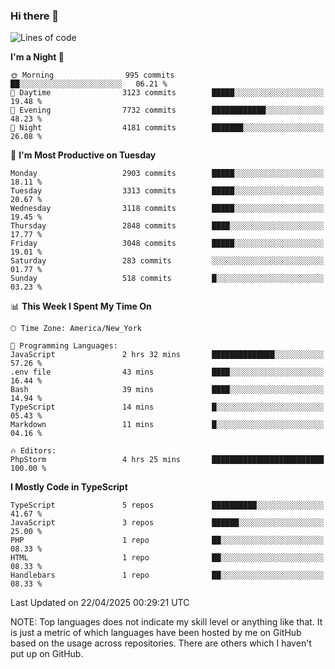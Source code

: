 ### Hi there 👋

<!--
**LynxJinxxy/LynxJinxxy** is a ✨ _special_ ✨ repository because its `README.md` (this file) appears on your GitHub profile.

Here are some ideas to get you started:

- 🔭 I’m currently working on ...
- 🌱 I’m currently learning ...
- 👯 I’m looking to collaborate on ...
- 🤔 I’m looking for help with ...
- 💬 Ask me about ...
- 📫 How to reach me: ...
- 😄 Pronouns: ...
- ⚡ Fun fact: ...
-->

<!--START_SECTION:waka-->
![Lines of code](https://img.shields.io/badge/From%20Hello%20World%20I%27ve%20Written-24.7%20million%20lines%20of%20code-blue)

**I'm a Night 🦉** 

```text
🌞 Morning                995 commits         ██░░░░░░░░░░░░░░░░░░░░░░░   06.21 % 
🌆 Daytime                3123 commits        █████░░░░░░░░░░░░░░░░░░░░   19.48 % 
🌃 Evening                7732 commits        ████████████░░░░░░░░░░░░░   48.23 % 
🌙 Night                  4181 commits        ███████░░░░░░░░░░░░░░░░░░   26.08 % 
```
📅 **I'm Most Productive on Tuesday** 

```text
Monday                   2903 commits        █████░░░░░░░░░░░░░░░░░░░░   18.11 % 
Tuesday                  3313 commits        █████░░░░░░░░░░░░░░░░░░░░   20.67 % 
Wednesday                3118 commits        █████░░░░░░░░░░░░░░░░░░░░   19.45 % 
Thursday                 2848 commits        ████░░░░░░░░░░░░░░░░░░░░░   17.77 % 
Friday                   3048 commits        █████░░░░░░░░░░░░░░░░░░░░   19.01 % 
Saturday                 283 commits         ░░░░░░░░░░░░░░░░░░░░░░░░░   01.77 % 
Sunday                   518 commits         █░░░░░░░░░░░░░░░░░░░░░░░░   03.23 % 
```


📊 **This Week I Spent My Time On** 

```text
🕑︎ Time Zone: America/New_York

💬 Programming Languages: 
JavaScript               2 hrs 32 mins       ██████████████░░░░░░░░░░░   57.26 % 
.env file                43 mins             ████░░░░░░░░░░░░░░░░░░░░░   16.44 % 
Bash                     39 mins             ████░░░░░░░░░░░░░░░░░░░░░   14.94 % 
TypeScript               14 mins             █░░░░░░░░░░░░░░░░░░░░░░░░   05.43 % 
Markdown                 11 mins             █░░░░░░░░░░░░░░░░░░░░░░░░   04.16 % 

🔥 Editors: 
PhpStorm                 4 hrs 25 mins       █████████████████████████   100.00 % 
```

**I Mostly Code in TypeScript** 

```text
TypeScript               5 repos             ██████████░░░░░░░░░░░░░░░   41.67 % 
JavaScript               3 repos             ██████░░░░░░░░░░░░░░░░░░░   25.00 % 
PHP                      1 repo              ██░░░░░░░░░░░░░░░░░░░░░░░   08.33 % 
HTML                     1 repo              ██░░░░░░░░░░░░░░░░░░░░░░░   08.33 % 
Handlebars               1 repo              ██░░░░░░░░░░░░░░░░░░░░░░░   08.33 % 
```




 Last Updated on 22/04/2025 00:29:21 UTC
<!--END_SECTION:waka-->
NOTE: Top languages does not indicate my skill level or anything like that. It is just a metric of which languages have been hosted by me on GitHub based on the usage across repositories. There are others which I haven't put up on GitHub.
